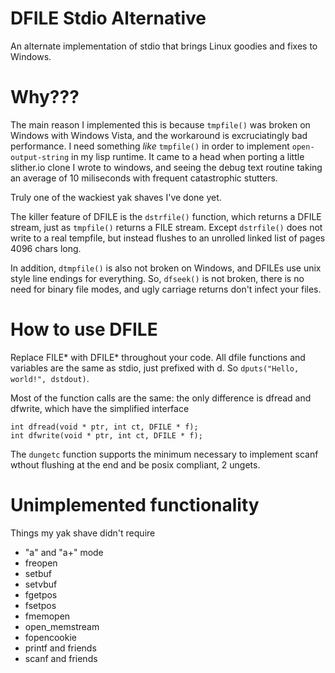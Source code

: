 # DFILE Stdio Alternative

An alternate implementation of stdio that brings Linux goodies and fixes to Windows.

# Why???

The main reason I implemented this is because `tmpfile()` was broken on Windows with Windows Vista, and the workaround is excruciatingly bad performance. I need something _like_ `tmpfile()` in order to implement `open-output-string` in my lisp runtime. It came to a head when porting a little slither.io clone I wrote to windows, and seeing the debug text routine taking an average of 10 miliseconds with frequent catastrophic stutters.

Truly one of the wackiest yak shaves I've done yet.

The killer feature of DFILE is the `dstrfile()` function, which returns a DFILE stream, just as `tmpfile()` returns a FILE stream. Except `dstrfile()` does not write to a real tempfile, but instead flushes to an unrolled linked list of pages 4096 chars long.

In addition, `dtmpfile()` is also not broken on Windows, and DFILEs use unix style line endings for everything. So, `dfseek()` is not broken, there is no need for binary file modes, and ugly carriage returns don't infect your files.

# How to use DFILE

Replace FILE* with DFILE* throughout your code. All dfile functions and variables are the same as stdio, just prefixed with d. So `dputs("Hello, world!", dstdout)`.

Most of the function calls are the same: the only difference is dfread and dfwrite, which have the simplified interface

```
int dfread(void * ptr, int ct, DFILE * f);
int dfwrite(void * ptr, int ct, DFILE * f);
```

The `dungetc` function supports the minimum necessary to implement scanf wthout flushing at the end and be posix compliant, 2 ungets.

# Unimplemented functionality

Things my yak shave didn't require

* "a" and "a+" mode
* freopen
* setbuf
* setvbuf
* fgetpos
* fsetpos
* fmemopen
* open\_memstream
* fopencookie
* printf and friends
* scanf and friends

